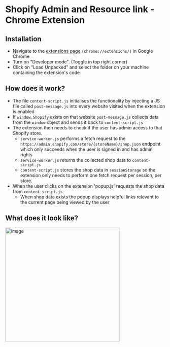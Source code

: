 # Shopify Admin and Resource link - Chrome Extension

## Installation

- Navigate to the [extensions page](chrome://extensions/) `(chrome://extensions/)` in Google Chrome
- Turn on "Developer mode". (Toggle in top right corner)
- Click on "Load Unpacked" and select the folder on your machine containing the extension's code

## How does it work?

- The file `content-script.js` initialises the functionality by injecting a JS file called `post-message.js` into every website visited when the extension is enabled
- If `window.Shopify` exists on that website `post-message.js` collects data from the `window` object and sends it back to `content-script.js`
- The extension then needs to check if the user has admin access to that Shopify store.
  - `service-worker.js` performs a fetch request to the `https://admin.shopify.com/store/{storeName}/shop.json` endpoint which only succeeds when the user is signed in and has admin rights
  - `service-worker.js` returns the collected shop data to `content-script.js`
  - `content-script.js` stores the shop data in `sessionStorage` so the extension only needs to perform one fetch request per session, per store.
- When the user clicks on the extension 'popup.js' requests the shop data from `content-script.js`
  - When shop data exists the popup displays helpful links relevant to the current page being viewed by the user

## What does it look like?

<img width="360" alt="image" src="https://github.com/mikemooredev/shopify-admin-and-resource-link-chrome-extension/assets/20971511/218ad791-8948-46f5-bd54-eefae6677c7a">
